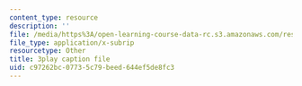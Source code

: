 ```yaml
---
content_type: resource
description: ''
file: /media/https%3A/open-learning-course-data-rc.s3.amazonaws.com/res-tll-004-stem-concept-videos-fall-2013/c97262bc07735c79beed644ef5de8fc3_fv5QB3eK7jA.vtt
file_type: application/x-subrip
resourcetype: Other
title: 3play caption file
uid: c97262bc-0773-5c79-beed-644ef5de8fc3
---
```

